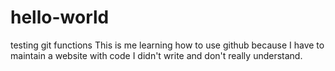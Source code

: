 # hello-world
testing git functions
This is me learning how to use github because I have to maintain a website with code I didn't write and don't really understand.
